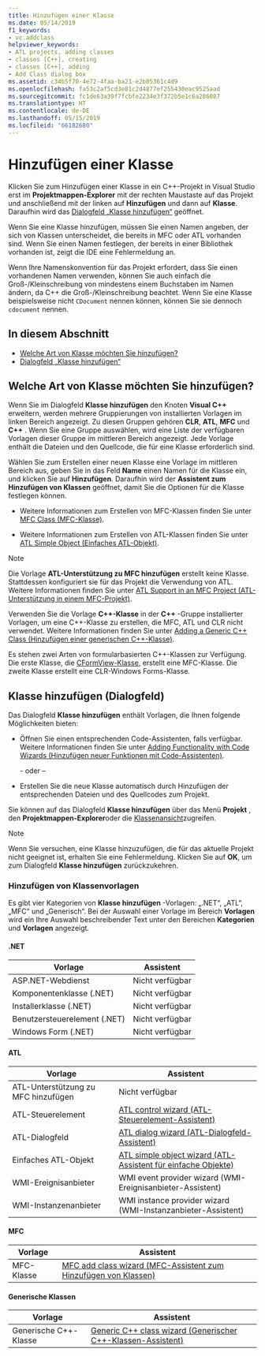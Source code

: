 ```yaml
---
title: Hinzufügen einer Klasse
ms.date: 05/14/2019
f1_keywords:
- vc.addclass
helpviewer_keywords:
- ATL projects, adding classes
- classes [C++], creating
- classes [C++], adding
- Add Class dialog box
ms.assetid: c34b5f70-4e72-4faa-ba21-e2b05361c4d9
ms.openlocfilehash: fa53c2af5cd3e81c2d4877ef255430eac9525aad
ms.sourcegitcommit: fc1de63a39f7fcbfe2234e3f372b5e1c6a286087
ms.translationtype: HT
ms.contentlocale: de-DE
ms.lasthandoff: 05/15/2019
ms.locfileid: "66182680"
---
```

# <a name="add-a-class"></a>Hinzufügen einer Klasse

Klicken Sie zum Hinzufügen einer Klasse in ein C++-Projekt in Visual Studio erst im **Projektmappen-Explorer** mit der rechten Maustaste auf das Projekt und anschließend mit der linken auf **Hinzufügen** und dann auf **Klasse**. Daraufhin wird das [Dialogfeld „Klasse hinzufügen“](#add-class-dialog-box) geöffnet.

Wenn Sie eine Klasse hinzufügen, müssen Sie einen Namen angeben, der sich von Klassen unterscheidet, die bereits in MFC oder ATL vorhanden sind. Wenn Sie einen Namen festlegen, der bereits in einer Bibliothek vorhanden ist, zeigt die IDE eine Fehlermeldung an.

Wenn Ihre Namenskonvention für das Projekt erfordert, dass Sie einen vorhandenen Namen verwenden, können Sie auch einfach die Groß-/Kleinschreibung von mindestens einem Buchstaben im Namen ändern, da C++ die Groß-/Kleinschreibung beachtet. Wenn Sie eine Klasse beispielsweise nicht `CDocument` nennen können, können Sie sie dennoch `cdocument` nennen.

## <a name="in-this-section"></a>In diesem Abschnitt

- [Welche Art von Klasse möchten Sie hinzufügen?](#what-kind-of-class-do-you-want-to-add)
- [Dialogfeld „Klasse hinzufügen“](#add-class-dialog-box)

## <a name="what-kind-of-class-do-you-want-to-add"></a>Welche Art von Klasse möchten Sie hinzufügen?

Wenn Sie im Dialogfeld **Klasse hinzufügen** den Knoten **Visual C++** erweitern, werden mehrere Gruppierungen von installierten Vorlagen im linken Bereich angezeigt. Zu diesen Gruppen gehören **CLR**, **ATL**, **MFC** und **C++** . Wenn Sie eine Gruppe auswählen, wird eine Liste der verfügbaren Vorlagen dieser Gruppe im mittleren Bereich angezeigt. Jede Vorlage enthält die Dateien und den Quellcode, die für eine Klasse erforderlich sind.

Wählen Sie zum Erstellen einer neuen Klasse eine Vorlage im mittleren Bereich aus, geben Sie in das Feld **Name** einen Namen für die Klasse ein, und klicken Sie auf **Hinzufügen**. Daraufhin wird der **Assistent zum Hinzufügen von Klassen** geöffnet, damit Sie die Optionen für die Klasse festlegen können.

- Weitere Informationen zum Erstellen von MFC-Klassen finden Sie unter [MFC Class (MFC-Klasse)](../mfc/reference/adding-an-mfc-class.md).

- Weitere Informationen zum Erstellen von ATL-Klassen finden Sie unter [ATL Simple Object (Einfaches ATL-Objekt)](../atl/reference/adding-an-atl-simple-object.md).

> [!NOTE]
> Die Vorlage **ATL-Unterstützung zu MFC hinzufügen** erstellt keine Klasse. Stattdessen konfiguriert sie für das Projekt die Verwendung von ATL. Weitere Informationen finden Sie unter [ATL Support in an MFC Project (ATL-Unterstützung in einem MFC-Projekt)](../mfc/reference/adding-atl-support-to-your-mfc-project.md).

Verwenden Sie die Vorlage **C++-Klasse** in der **C++** -Gruppe installierter Vorlagen, um eine C++-Klasse zu erstellen, die MFC, ATL und CLR nicht verwendet. Weitere Informationen finden Sie unter [Adding a Generic C++ Class (Hinzufügen einer generischen C++-Klasse)](../ide/adding-a-generic-cpp-class.md).

Es stehen zwei Arten von formularbasierten C++-Klassen zur Verfügung. Die erste Klasse, die [CFormView-Klasse](../mfc/reference/cformview-class.md), erstellt eine MFC-Klasse. Die zweite Klasse erstellt eine CLR-Windows Forms-Klasse.

## <a name="add-class-dialog-box"></a>Klasse hinzufügen (Dialogfeld)

Das Dialogfeld **Klasse hinzufügen** enthält Vorlagen, die Ihnen folgende Möglichkeiten bieten:

- Öffnen Sie einen entsprechenden Code-Assistenten, falls verfügbar. Weitere Informationen finden Sie unter [Adding Functionality with Code Wizards (Hinzufügen neuer Funktionen mit Code-Assistenten)](../ide/adding-functionality-with-code-wizards-cpp.md).

   \- oder –

- Erstellen Sie die neue Klasse automatisch durch Hinzufügen der entsprechenden Dateien und des Quellcodes zum Projekt.

Sie können auf das Dialogfeld **Klasse hinzufügen** über das Menü **Projekt** , den **Projektmappen-Explorer**oder die [Klassenansicht](/visualstudio/ide/viewing-the-structure-of-code)zugreifen.

> [!NOTE]
> Wenn Sie versuchen, eine Klasse hinzuzufügen, die für das aktuelle Projekt nicht geeignet ist, erhalten Sie eine Fehlermeldung. Klicken Sie auf **OK**, um zum Dialogfeld **Klasse hinzufügen** zurückzukehren.

### <a name="add-class-templates"></a>Hinzufügen von Klassenvorlagen

Es gibt vier Kategorien von **Klasse hinzufügen** -Vorlagen: „.NET“, „ATL“, „MFC“ und „Generisch“. Bei der Auswahl einer Vorlage im Bereich **Vorlagen** wird ein Ihre Auswahl beschreibender Text unter den Bereichen **Kategorien** und **Vorlagen** angezeigt.

#### <a name="net"></a>.NET

|Vorlage|Assistent|
|--------------|------------|
|ASP.NET-Webdienst|Nicht verfügbar|
|Komponentenklasse (.NET)|Nicht verfügbar|
|Installerklasse (.NET)|Nicht verfügbar|
|Benutzersteuerelement (.NET)|Nicht verfügbar|
|Windows Form (.NET)|Nicht verfügbar|

#### <a name="atl"></a>ATL

|Vorlage|Assistent|
|--------------|------------|
|ATL-Unterstützung zu MFC hinzufügen|Nicht verfügbar|
|ATL-Steuerelement|[ATL control wizard (ATL-Steuerelement-Assistent)](../atl/reference/atl-control-wizard.md)|
|ATL-Dialogfeld|[ATL dialog wizard (ATL-Dialogfeld-Assistent)](../atl/reference/atl-dialog-wizard.md)|
|Einfaches ATL-Objekt|[ATL simple object wizard (ATL-Assistent für einfache Objekte)](../atl/reference/atl-simple-object-wizard.md)|
|WMI-Ereignisanbieter|WMI event provider wizard (WMI-Ereignisanbieter-Assistent)|
|WMI-Instanzenanbieter|WMI instance provider wizard (WMI-Instanzanbieter-Assistent)|

#### <a name="mfc"></a>MFC

|Vorlage|Assistent|
|--------------|------------|
|MFC-Klasse|[MFC add class wizard (MFC-Assistent zum Hinzufügen von Klassen)](../mfc/reference/mfc-add-class-wizard.md)|

#### <a name="generic-classes"></a>Generische Klassen

|Vorlage|Assistent|
|--------------|------------|
|Generische C++-Klasse|[Generic C++ class wizard (Generischer C++-Klassen-Assistent)](../ide/generic-cpp-class-wizard.md)|

